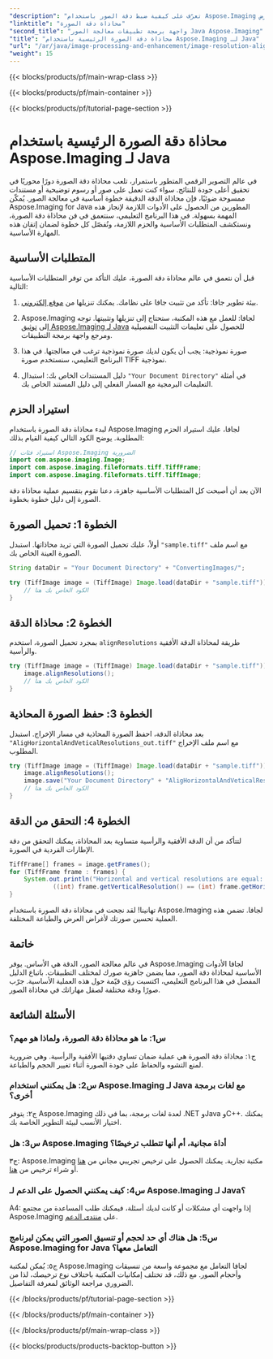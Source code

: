 ```yaml
---
"description": "تعرّف على كيفية ضبط دقة الصور باستخدام Aspose.Imaging لجافا. حسّن جودة الصورة للطباعة والعرض."
"linktitle": "محاذاة دقة الصورة"
"second_title": "واجهة برمجة تطبيقات معالجة الصور Java Aspose.Imaging"
"title": "محاذاة دقة الصورة الرئيسية باستخدام Aspose.Imaging لـ Java"
"url": "/ar/java/image-processing-and-enhancement/image-resolution-alignment/"
"weight": 15
---
```


{{< blocks/products/pf/main-wrap-class >}}

{{< blocks/products/pf/main-container >}}

{{< blocks/products/pf/tutorial-page-section >}}

# محاذاة دقة الصورة الرئيسية باستخدام Aspose.Imaging لـ Java

في عالم التصوير الرقمي المتطور باستمرار، تلعب محاذاة دقة الصورة دورًا محوريًا في تحقيق أعلى جودة للنتائج. سواء كنت تعمل على صور أو رسوم توضيحية أو مستندات ممسوحة ضوئيًا، فإن محاذاة الدقة الدقيقة خطوة أساسية في معالجة الصور. يُمكّن Aspose.Imaging for Java المطورين من الحصول على الأدوات اللازمة لإنجاز هذه المهمة بسهولة. في هذا البرنامج التعليمي، سنتعمق في فن محاذاة دقة الصورة، ونستكشف المتطلبات الأساسية والحزم اللازمة، ونُفصّل كل خطوة لضمان إتقان هذه المهارة الأساسية.

## المتطلبات الأساسية

قبل أن نتعمق في عالم محاذاة دقة الصورة، عليك التأكد من توفر المتطلبات الأساسية التالية:

1. بيئة تطوير جافا: تأكد من تثبيت جافا على نظامك. يمكنك تنزيلها من [موقع إلكتروني](https://www.oracle.com/java/technologies/javase-downloads).

2. Aspose.Imaging لجافا: للعمل مع هذه المكتبة، ستحتاج إلى تنزيلها وتثبيتها. توجه إلى [توثيق Aspose.Imaging لـ Java](https://reference.aspose.com/imaging/java/) للحصول على تعليمات التثبيت التفصيلية ومرجع واجهة برمجة التطبيقات.

3. صورة نموذجية: يجب أن يكون لديك صورة نموذجية ترغب في معالجتها. في هذا البرنامج التعليمي، سنستخدم صورة TIFF نموذجية.

4. دليل المستندات الخاص بك: استبدال `"Your Document Directory"` في أمثلة التعليمات البرمجية مع المسار الفعلي إلى دليل المستند الخاص بك.

## استيراد الحزم

لبدء محاذاة دقة الصورة باستخدام Aspose.Imaging لجافا، عليك استيراد الحزم المطلوبة. يوضح الكود التالي كيفية القيام بذلك:

```java
// استيراد فئات Aspose.Imaging الضرورية
import com.aspose.imaging.Image;
import com.aspose.imaging.fileformats.tiff.TiffFrame;
import com.aspose.imaging.fileformats.tiff.TiffImage;
```

الآن بعد أن أصبحت كل المتطلبات الأساسية جاهزة، دعنا نقوم بتقسيم عملية محاذاة دقة الصورة إلى دليل خطوة بخطوة.

## الخطوة 1: تحميل الصورة

أولاً، عليك تحميل الصورة التي تريد محاذاتها. استبدل `"sample.tiff"` مع اسم ملف الصورة العينة الخاص بك.

```java
String dataDir = "Your Document Directory" + "ConvertingImages/";

try (TiffImage image = (TiffImage) Image.load(dataDir + "sample.tiff")) {
    // الكود الخاص بك هنا
}
```

## الخطوة 2: محاذاة الدقة

بمجرد تحميل الصورة، استخدم `alignResolutions` طريقة لمحاذاة الدقة الأفقية والرأسية.

```java
try (TiffImage image = (TiffImage) Image.load(dataDir + "sample.tiff")) {
    image.alignResolutions();
    // الكود الخاص بك هنا
}
```

## الخطوة 3: حفظ الصورة المحاذية

بعد محاذاة الدقة، احفظ الصورة المحاذية في مسار الإخراج. استبدل `"AligHorizontalAndVeticalResolutions_out.tiff"` مع اسم ملف الإخراج المطلوب.

```java
try (TiffImage image = (TiffImage) Image.load(dataDir + "sample.tiff")) {
    image.alignResolutions();
    image.save("Your Document Directory" + "AligHorizontalAndVeticalResolutions_out.tiff");
    // الكود الخاص بك هنا
}
```

## الخطوة 4: التحقق من الدقة

لتتأكد من أن الدقة الأفقية والرأسية متساوية بعد المحاذاة، يمكنك التحقق من دقة الإطارات الفردية في الصورة.

```java
TiffFrame[] frames = image.getFrames();
for (TiffFrame frame : frames) {
    System.out.println("Horizontal and vertical resolutions are equal: " +
            ((int) frame.getVerticalResolution() == (int) frame.getHorizontalResolution()));
}
```

تهانينا! لقد نجحت في محاذاة دقة الصورة باستخدام Aspose.Imaging لجافا. تضمن هذه العملية تحسين صورتك لأغراض العرض والطباعة المختلفة.

## خاتمة

في عالم معالجة الصور، الدقة هي الأساس. يوفر Aspose.Imaging لجافا الأدوات الأساسية لمحاذاة دقة الصور، مما يضمن جاهزية صورك لمختلف التطبيقات. باتباع الدليل المفصل في هذا البرنامج التعليمي، اكتسبت رؤى قيّمة حول هذه العملية الأساسية. جرّب صورًا ودقة مختلفة لصقل مهاراتك في محاذاة الصور.

## الأسئلة الشائعة

### س1: ما هو محاذاة دقة الصورة، ولماذا هو مهم؟

ج١: محاذاة دقة الصورة هي عملية ضمان تساوي دقتيها الأفقية والرأسية. وهي ضرورية لمنع التشوه والحفاظ على جودة الصورة أثناء تغيير الحجم والطباعة.

### س2: هل يمكنني استخدام Aspose.Imaging لـ Java مع لغات برمجة أخرى؟

ج٢: يتوفر Aspose.Imaging لعدة لغات برمجة، بما في ذلك .NET وJava وC++. يمكنك اختيار الأنسب لبيئة التطوير الخاصة بك.

### س3: هل Aspose.Imaging أداة مجانية، أم أنها تتطلب ترخيصًا؟

ج٣: Aspose.Imaging مكتبة تجارية. يمكنك الحصول على ترخيص تجريبي مجاني من [هنا](https://releases.aspose.com/) أو شراء ترخيص من [هنا](https://purchase.aspose.com/buy).

### س4: كيف يمكنني الحصول على الدعم لـ Aspose.Imaging لـ Java؟

A4: إذا واجهت أي مشكلات أو كانت لديك أسئلة، فيمكنك طلب المساعدة من مجتمع Aspose.Imaging على [منتدى الدعم](https://forum.aspose.com/).

### س5: هل هناك أي حد لحجم أو تنسيق الصور التي يمكن لبرنامج Aspose.Imaging for Java التعامل معها؟

ج٥: يُمكن لمكتبة Aspose.Imaging لجافا التعامل مع مجموعة واسعة من تنسيقات وأحجام الصور. مع ذلك، قد تختلف إمكانيات المكتبة باختلاف نوع ترخيصك، لذا من الضروري مراجعة الوثائق لمعرفة التفاصيل.

{{< /blocks/products/pf/tutorial-page-section >}}

{{< /blocks/products/pf/main-container >}}

{{< /blocks/products/pf/main-wrap-class >}}

{{< blocks/products/products-backtop-button >}}